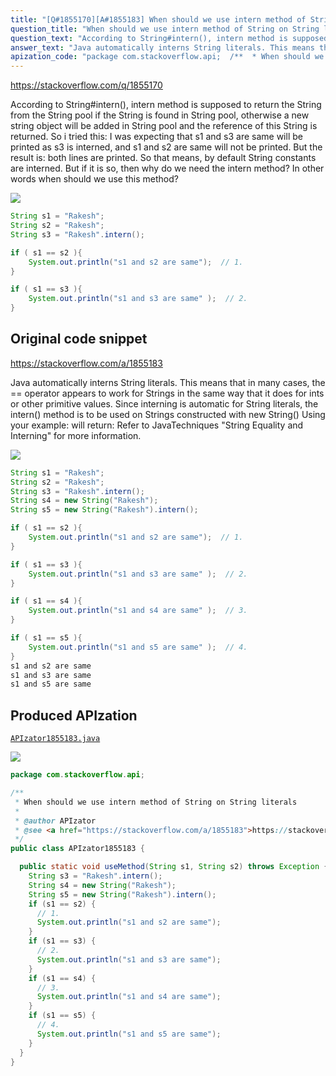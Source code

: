 ```yaml
---
title: "[Q#1855170][A#1855183] When should we use intern method of String on String literals"
question_title: "When should we use intern method of String on String literals"
question_text: "According to String#intern(), intern method is supposed to return the String from the String pool if the String is found in String pool, otherwise a new string object will be added in String pool and the reference of this String is returned. So i tried this: I was expecting that s1 and s3 are same will be printed as s3 is interned, and s1 and s2 are same will not be printed. But the result is: both lines are printed. So that means, by default String constants are interned. But if it is so, then why do we need the intern method? In other words when should we use this method?"
answer_text: "Java automatically interns String literals. This means that in many cases, the == operator appears to work for Strings in the same way that it does for ints or other primitive values. Since interning is automatic for String literals, the intern() method is to be used on Strings constructed with new String() Using your example: will return: Refer to JavaTechniques \"String Equality and Interning\" for more information."
apization_code: "package com.stackoverflow.api;  /**  * When should we use intern method of String on String literals  *  * @author APIzator  * @see <a href=\"https://stackoverflow.com/a/1855183\">https://stackoverflow.com/a/1855183</a>  */ public class APIzator1855183 {    public static void useMethod(String s1, String s2) throws Exception {     String s3 = \"Rakesh\".intern();     String s4 = new String(\"Rakesh\");     String s5 = new String(\"Rakesh\").intern();     if (s1 == s2) {       // 1.       System.out.println(\"s1 and s2 are same\");     }     if (s1 == s3) {       // 2.       System.out.println(\"s1 and s3 are same\");     }     if (s1 == s4) {       // 3.       System.out.println(\"s1 and s4 are same\");     }     if (s1 == s5) {       // 4.       System.out.println(\"s1 and s5 are same\");     }   } }"
---
```


https://stackoverflow.com/q/1855170

According to String#intern(), intern method is supposed to return the String from the String pool if the String is found in String pool, otherwise a new string object will be added in String pool and the reference of this String is returned.
So i tried this:
I was expecting that s1 and s3 are same will be printed as s3 is interned, and s1 and s2 are same will not be printed. But the result is: both lines are printed. So that means, by default String constants are interned. But if it is so, then why do we need the intern method? In other words when should we use this method?


<div class="code-logo"><img src="/stackoverflow.png" /></div>

```java
String s1 = "Rakesh";
String s2 = "Rakesh";
String s3 = "Rakesh".intern();

if ( s1 == s2 ){
    System.out.println("s1 and s2 are same");  // 1.
}

if ( s1 == s3 ){
    System.out.println("s1 and s3 are same" );  // 2.
}
```


## Original code snippet

https://stackoverflow.com/a/1855183

Java automatically interns String literals. This means that in many cases, the == operator appears to work for Strings in the same way that it does for ints or other primitive values.
Since interning is automatic for String literals, the intern() method is to be used on Strings constructed with new String()
Using your example:
will return:
Refer to JavaTechniques &quot;String Equality and Interning&quot; for more information.

<div class="code-logo"><img src="/stackoverflow.png" /></div>

```java
String s1 = "Rakesh";
String s2 = "Rakesh";
String s3 = "Rakesh".intern();
String s4 = new String("Rakesh");
String s5 = new String("Rakesh").intern();

if ( s1 == s2 ){
    System.out.println("s1 and s2 are same");  // 1.
}

if ( s1 == s3 ){
    System.out.println("s1 and s3 are same" );  // 2.
}

if ( s1 == s4 ){
    System.out.println("s1 and s4 are same" );  // 3.
}

if ( s1 == s5 ){
    System.out.println("s1 and s5 are same" );  // 4.
}
s1 and s2 are same
s1 and s3 are same
s1 and s5 are same
```

## Produced APIzation

[`APIzator1855183.java`](https://github.com/blind-papers/apization-temp-data/raw/main/search/APIzator1855183.java)

<div class="code-logo"><img src="/apizator.png" /></div>

```java
package com.stackoverflow.api;

/**
 * When should we use intern method of String on String literals
 *
 * @author APIzator
 * @see <a href="https://stackoverflow.com/a/1855183">https://stackoverflow.com/a/1855183</a>
 */
public class APIzator1855183 {

  public static void useMethod(String s1, String s2) throws Exception {
    String s3 = "Rakesh".intern();
    String s4 = new String("Rakesh");
    String s5 = new String("Rakesh").intern();
    if (s1 == s2) {
      // 1.
      System.out.println("s1 and s2 are same");
    }
    if (s1 == s3) {
      // 2.
      System.out.println("s1 and s3 are same");
    }
    if (s1 == s4) {
      // 3.
      System.out.println("s1 and s4 are same");
    }
    if (s1 == s5) {
      // 4.
      System.out.println("s1 and s5 are same");
    }
  }
}

```